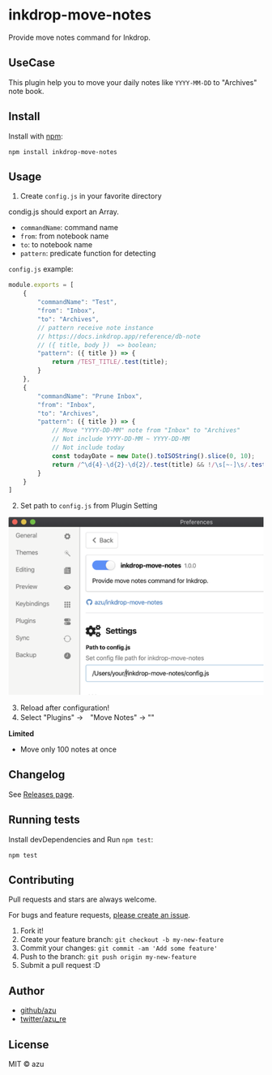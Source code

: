 # inkdrop-move-notes

Provide move notes command for Inkdrop.

## UseCase

This plugin help you to move your daily notes like `YYYY-MM-DD` to "Archives" note book.

## Install

Install with [npm](https://www.npmjs.com/):

    npm install inkdrop-move-notes

## Usage

1. Create `config.js` in your favorite directory 

condig.js should export an Array.

- `commandName`: command name
- `from`: from notebook name
- `to`: to notebook name
- `pattern`: predicate function for detecting

`config.js` example:

```js
module.exports = [
    {
        "commandName": "Test",
        "from": "Inbox",
        "to": "Archives",
        // pattern receive note instance 
        // https://docs.inkdrop.app/reference/db-note
        // ({ title, body })  => boolean;
        "pattern": ({ title }) => {
            return /TEST_TITLE/.test(title);
        }
    },
    {
        "commandName": "Prune Inbox",
        "from": "Inbox",
        "to": "Archives",
        "pattern": ({ title }) => {
            // Move "YYYY-DD-MM" note from "Inbox" to "Archives" 
            // Not include YYYY-DD-MM ~ YYYY-DD-MM
            // Not include today
            const todayDate = new Date().toISOString().slice(0, 10);
            return /^\d{4}-\d{2}-\d{2}/.test(title) && !/\s[~-]\s/.test(title) && !title.includes(todayDate);
        }
    }
]
```

2. Set path to `config.js` from Plugin Setting

![setting image](docs/resources/settings.png)

3. Reload after configuration!
4. Select "Plugins" →　"Move Notes" → "<commandName>"

**Limited**

- Move only 100 notes at once 

## Changelog

See [Releases page](https://github.com/azu/inkdrop-move-notes/releases).

## Running tests

Install devDependencies and Run `npm test`:

    npm test

## Contributing

Pull requests and stars are always welcome.

For bugs and feature requests, [please create an issue](https://github.com/azu/inkdrop-move-notes/issues).

1. Fork it!
2. Create your feature branch: `git checkout -b my-new-feature`
3. Commit your changes: `git commit -am 'Add some feature'`
4. Push to the branch: `git push origin my-new-feature`
5. Submit a pull request :D

## Author

- [github/azu](https://github.com/azu)
- [twitter/azu_re](https://twitter.com/azu_re)

## License

MIT © azu
